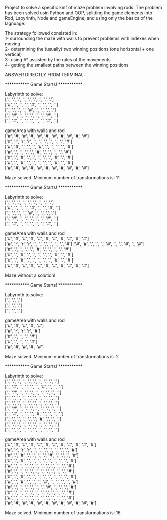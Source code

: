 Project to solve a specific kinf of maze problem involving rods. 
The problem has been solved usin Python and OOP, splitting the game elements into Rod, Labyrinth, Node and gameEngine, and using only the basics of the lagnuage.

The strategy followed consisted in:  
 1- surrounding the maze with walls to prevent problems with indexes when moving  
 2- determining the (usually) two winning positions (one horizontal + one vertical)  
 3- using A* assisted by the rules of the movements  
 4- getting the smallest paths between the winning positions  

ANSWER DIRECTLY FROM TERMINAL:

*********** Game Starts! ***********  

Labyrinth to solve:  
['.', '.', '.', '.', '.', '.', '.', '.', '.']  
['#', '.', '.', '.', '#', '.', '.', '.', '.']  
['.', '.', '.', '.', '#', '.', '.', '.', '.']  
['.', '#', '.', '.', '.', '.', '.', '#', '.']  
['.', '#', '.', '.', '.', '.', '.', '#', '.']  


gameArea with walls and rod  
['#', '#', '#', '#', '#', '#', '#', '#', '#', '#', '#']  
['#', 'r', 'r', 'r', '.', '.', '.', '.', '.', '.', '#']  
['#', '#', '.', '.', '.', '#', '.', '.', '.', '.', '#']  
['#', '.', '.', '.', '.', '#', '.', '.', '.', '.', '#']  
['#', '.', '#', '.', '.', '.', '.', '.', '#', '.', '#']  
['#', '.', '#', '.', '.', '.', '.', '.', '#', '.', '#']  
['#', '#', '#', '#', '#', '#', '#', '#', '#', '#', '#']  


Maze solved. Minimum number of transformations is: 11  

*********** Game Starts! ***********   

Labyrinth to solve:   
['.', '.', '.', '.', '.', '.', '.', '.', '.']  
['#', '.', '.', '.', '#', '.', '.', '#', '.']  
['.', '.', '.', '.', '#', '.', '.', '.', '.']  
['.', '#', '.', '.', '.', '.', '.', '#', '.']  
['.', '#', '.', '.', '.', '.', '.', '#', '.']  


gameArea with walls and rod  
['#', '#', '#', '#', '#', '#', '#', '#', '#', '#', '#']  
['#', 'r', 'r', 'r', '.', '.', '.', '.', '.', '.', '#']
['#', '#', '.', '.', '.', '#', '.', '.', '#', '.', '#']  
['#', '.', '.', '.', '.', '#', '.', '.', '.', '.', '#']  
['#', '.', '#', '.', '.', '.', '.', '.', '#', '.', '#']  
['#', '.', '#', '.', '.', '.', '.', '.', '#', '.', '#']  
['#', '#', '#', '#', '#', '#', '#', '#', '#', '#', '#']  


Maze without a solution!  

*********** Game Starts! ***********  

Labyrinth to solve:  
['.', '.', '.']  
['.', '.', '.']  
['.', '.', '.']  


gameArea with walls and rod  
['#', '#', '#', '#', '#']  
['#', 'r', 'r', 'r', '#']  
['#', '.', '.', '.', '#']  
['#', '.', '.', '.', '#']  
['#', '#', '#', '#', '#']  


Maze solved. Minimum number of transformations is: 2  

*********** Game Starts! ***********  

Labyrinth to solve:  
['.', '.', '.', '.', '.', '.', '.', '.', '.', '.']  
['.', '#', '.', '.', '.', '.', '#', '.', '.', '.']  
['.', '#', '.', '.', '.', '.', '.', '.', '.', '.']  
['.', '.', '.', '.', '.', '.', '.', '.', '.', '.']  
['.', '.', '.', '.', '.', '.', '.', '.', '.', '.']  
['.', '#', '.', '.', '.', '.', '.', '.', '.', '.']  
['.', '#', '.', '.', '.', '#', '.', '.', '.', '.']  
['.', '.', '.', '.', '.', '.', '#', '.', '.', '.']  
['.', '.', '.', '.', '.', '.', '.', '.', '.', '.']  
['.', '.', '.', '.', '.', '.', '.', '.', '.', '.']  


gameArea with walls and rod  
['#', '#', '#', '#', '#', '#', '#', '#', '#', '#', '#', '#']  
['#', 'r', 'r', 'r', '.', '.', '.', '.', '.', '.', '.', '#']  
['#', '.', '#', '.', '.', '.', '.', '#', '.', '.', '.', '#']  
['#', '.', '#', '.', '.', '.', '.', '.', '.', '.', '.', '#']  
['#', '.', '.', '.', '.', '.', '.', '.', '.', '.', '.', '#']  
['#', '.', '.', '.', '.', '.', '.', '.', '.', '.', '.', '#']  
['#', '.', '#', '.', '.', '.', '.', '.', '.', '.', '.', '#']  
['#', '.', '#', '.', '.', '.', '#', '.', '.', '.', '.', '#']  
['#', '.', '.', '.', '.', '.', '.', '#', '.', '.', '.', '#']  
['#', '.', '.', '.', '.', '.', '.', '.', '.', '.', '.', '#']  
['#', '.', '.', '.', '.', '.', '.', '.', '.', '.', '.', '#']  
['#', '#', '#', '#', '#', '#', '#', '#', '#', '#', '#', '#']  


Maze solved. Minimum number of transformations is: 16  

